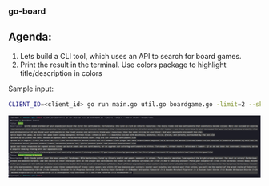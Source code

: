 ### go-board

## Agenda:
1. Lets build a CLI tool, which uses an API to search for board games.
2. Print the result in the terminal. Use colors package to highlight title/description in colors

Sample input:
```bash
CLIENT_ID=<client_id> go run main.go util.go boardgame.go -limit=2 --skip 0 --search Catan --output=text
```


![./img/output.png](./img/output.png)